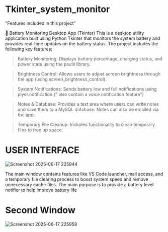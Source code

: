 # Tkinter_system_monitor


"Features included in this project"

🔋 Battery Monitoring Desktop App (Tkinter)
This is a desktop utility application built using Python Tkinter that monitors the system battery and provides real-time updates on the battery status. The project includes the following key features:

> Battery Monitoring:
Displays battery percentage, charging status, and power state using the psutil library.

> Brightness Control:
Allows users to adjust screen brightness through the app (using screen_brightness_control).

> System Notifications:
Sends battery low and full notifications using plyer.notification.(" also contain a voice notification feature")

> Notes & Database:
Provides a text area where users can write notes and save them to a MySQL database. Notes can also be emailed via the app.

> Temporary File Cleanup:
Includes functionality to clean temporary files to free up space.

# USER INTERFACE
![Screenshot 2025-06-17 225944](https://github.com/user-attachments/assets/5070dc73-da83-464a-b7c1-875c0aa1eff7)

The main window contains features like VS Code launcher, mail access, and a temporary file clearing process to boost system speed and remove unnecessary cache files. The main purpose is to provide a battery level notifier to help improve battery life

# Second Window
![Screenshot 2025-06-17 225958](https://github.com/user-attachments/assets/70153ede-c50e-407b-9a50-767b83f9d963)

